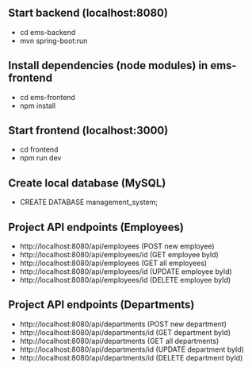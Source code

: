 ## Start backend (localhost:8080)

- cd ems-backend
- mvn spring-boot:run

## Install dependencies (node modules) in ems-frontend

- cd ems-frontend
- npm install

## Start frontend (localhost:3000)

- cd frontend
- npm run dev

## Create local database (MySQL)

- CREATE DATABASE management_system;

## Project API endpoints (Employees)

- http://localhost:8080/api/employees (POST new employee)
- http://localhost:8080/api/employees/id (GET employee byId)
- http://localhost:8080/api/employees (GET all employees)
- http://localhost:8080/api/employees/id (UPDATE employee byId)
- http://localhost:8080/api/employees/id (DELETE employee byId)

## Project API endpoints (Departments)

- http://localhost:8080/api/departments (POST new department)
- http://localhost:8080/api/departments/id (GET department byId)
- http://localhost:8080/api/departments (GET all departments)
- http://localhost:8080/api/departments/id (UPDATE department byId)
- http://localhost:8080/api/departments/id (DELETE department byId)

